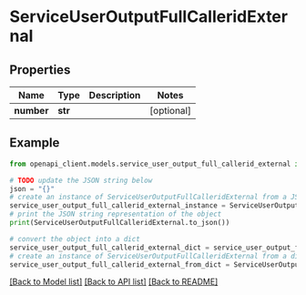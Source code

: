 # ServiceUserOutputFullCalleridExternal


## Properties

Name | Type | Description | Notes
------------ | ------------- | ------------- | -------------
**number** | **str** |  | [optional] 

## Example

```python
from openapi_client.models.service_user_output_full_callerid_external import ServiceUserOutputFullCalleridExternal

# TODO update the JSON string below
json = "{}"
# create an instance of ServiceUserOutputFullCalleridExternal from a JSON string
service_user_output_full_callerid_external_instance = ServiceUserOutputFullCalleridExternal.from_json(json)
# print the JSON string representation of the object
print(ServiceUserOutputFullCalleridExternal.to_json())

# convert the object into a dict
service_user_output_full_callerid_external_dict = service_user_output_full_callerid_external_instance.to_dict()
# create an instance of ServiceUserOutputFullCalleridExternal from a dict
service_user_output_full_callerid_external_from_dict = ServiceUserOutputFullCalleridExternal.from_dict(service_user_output_full_callerid_external_dict)
```
[[Back to Model list]](../README.md#documentation-for-models) [[Back to API list]](../README.md#documentation-for-api-endpoints) [[Back to README]](../README.md)


